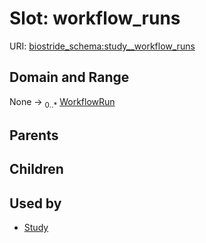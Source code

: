 
# Slot: workflow_runs



URI: [biostride_schema:study__workflow_runs](https://w3id.org/biostride/schema/study__workflow_runs)


## Domain and Range

None &#8594;  <sub>0..\*</sub> [WorkflowRun](WorkflowRun.md)

## Parents


## Children


## Used by

 * [Study](Study.md)
